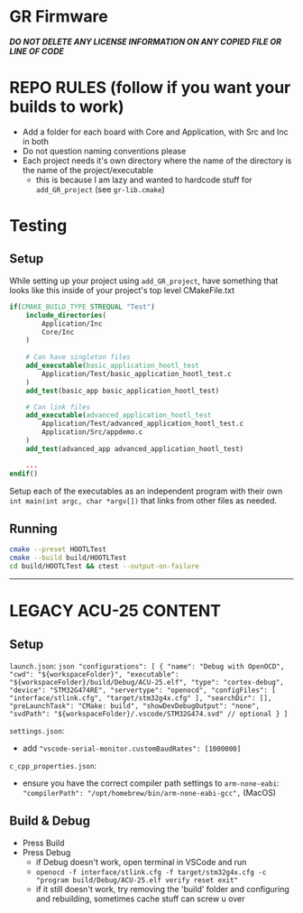 # GR Firmware

**_DO NOT DELETE ANY LICENSE INFORMATION ON ANY COPIED FILE OR LINE OF CODE_**

# REPO RULES (follow if you want your builds to work)
- Add a folder for each board with Core and Application, with Src and Inc in both
- Do not question naming conventions please
- Each project needs it's own directory where the name of the directory is the name of the project/executable
  - this is because I am lazy and wanted to hardcode stuff for `add_GR_project` (see `gr-lib.cmake`)

# Testing

## Setup
While setting up your project using `add_GR_project`, have something that looks like this inside of your project's top level CMakeFile.txt
```cmake
if(CMAKE_BUILD_TYPE STREQUAL "Test")
    include_directories(
        Application/Inc
        Core/Inc
    )
    
    # Can have singleton files
    add_executable(basic_application_hootl_test
        Application/Test/basic_application_hootl_test.c
    )
    add_test(basic_app basic_application_hootl_test)

    # Can link files
    add_executable(advanced_application_hootl_test
        Application/Test/advanced_application_hootl_test.c
        Application/Src/appdemo.c
    )
    add_test(advanced_app advanced_application_hootl_test)

    ...
endif()
```

Setup each of the executables as an independent program with their own `int main(int argc, char *argv[])` that links from other files as needed.

## Running

```bash
cmake --preset HOOTLTest
cmake --build build/HOOTLTest
cd build/HOOTLTest && ctest --output-on-failure
```

---

# LEGACY ACU-25 CONTENT

## Setup
`launch.json`:
    ```json
    "configurations": [
        {
            "name": "Debug with OpenOCD",
            "cwd": "${workspaceFolder}",
            "executable": "${workspaceFolder}/build/Debug/ACU-25.elf",
            "type": "cortex-debug",
            "device": "STM32G474RE",
            "servertype": "openocd",
            "configFiles": [
                "interface/stlink.cfg",
                "target/stm32g4x.cfg"
            ],
            "searchDir": [],
            "preLaunchTask": "CMake: build",
            "showDevDebugOutput": "none",
            "svdPath": "${workspaceFolder}/.vscode/STM32G474.svd" // optional
        }
    ]
    ```

`settings.json`:
- add `"vscode-serial-monitor.customBaudRates": [1000000]`

`c_cpp_properties.json`:
- ensure you have the correct compiler path settings to `arm-none-eabi`: `"compilerPath": "/opt/homebrew/bin/arm-none-eabi-gcc",` (MacOS)

## Build & Debug
- Press Build
- Press Debug
    - if Debug doesn't work, open terminal in VSCode and run 
    - `openocd -f interface/stlink.cfg -f target/stm32g4x.cfg -c "program build/Debug/ACU-25.elf verify reset exit"`
    - if it still doesn't work, try removing the 'build' folder and configuring and rebuilding, sometimes cache stuff can screw u over

<!-- TODO: Create a section about how to make a new project from scratch, also probably explain how the infrastructure lets it work -->
